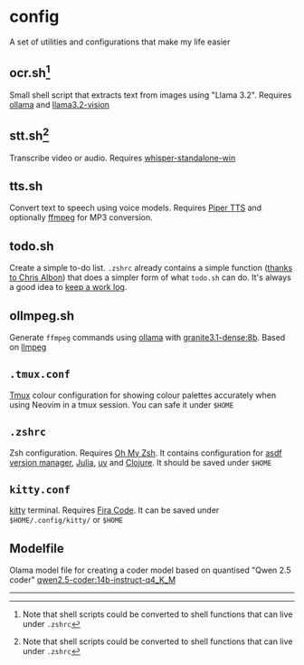 # config
A set of utilities and configurations that make my life easier 

## ocr.sh[^1]
Small shell script that extracts text from images using "Llama 3.2". Requires [ollama](https://ollama.com/) and [llama3.2-vision](https://ollama.com/library/llama3.2-vision)

## stt.sh[^1] 
Transcribe video or audio. Requires [whisper-standalone-win](https://github.com/Purfview/whisper-standalone-win)

## tts.sh  
Convert text to speech using voice models. Requires [Piper TTS](https://github.com/rhasspy/piper) and optionally [ffmpeg](https://ffmpeg.org/) for MP3 conversion.

## todo.sh
Create a simple to-do list. `.zshrc` already contains a simple function ([thanks to Chris Albon](https://bsky.app/profile/chrisalbon.com/post/3ld24aoq4ik2p)) that does a simpler form of what `todo.sh` can do. It's always a good idea to [keep a work log](https://www.youtube.com/watch?v=HiF83i1OLOM).

## ollmpeg.sh  
Generate `ffmpeg` commands using [ollama](https://ollama.com/) with [granite3.1-dense:8b](https://www.ollama.com/library/granite3.1-dense). Based on [llmpeg](https://github.com/jjcm/llmpeg)

## `.tmux.conf`
[Tmux](https://github.com/tmux/tmux/wiki) colour configuration for showing colour palettes accurately when using Neovim in a tmux session. You can safe it under `$HOME` 

## `.zshrc`
Zsh configuration. Requires [Oh My Zsh](https://ohmyz.sh/). It contains configuration for [asdf version manager](https://github.com/asdf-vm/asdf), [Julia](https://github.com/asdf-vm/asdf), [uv](https://docs.astral.sh/uv/) and [Clojure](https://clojure.org/). It should be saved under `$HOME`

## `kitty.conf` 
[kitty](https://sw.kovidgoyal.net/kitty/) terminal. Requires [Fira Code](https://github.com/tonsky/FiraCode). It can be saved under `$HOME/.config/kitty/` or `$HOME`

## Modelfile
Olama model file for creating a coder model based on quantised "Qwen 2.5 coder" [qwen2.5-coder:14b-instruct-q4_K_M](https://ollama.com/library/qwen2.5-coder:14b-instruct-q4_K_M)


---
[^1]: Note that shell scripts could be converted to shell functions that can live under `.zshrc` 

